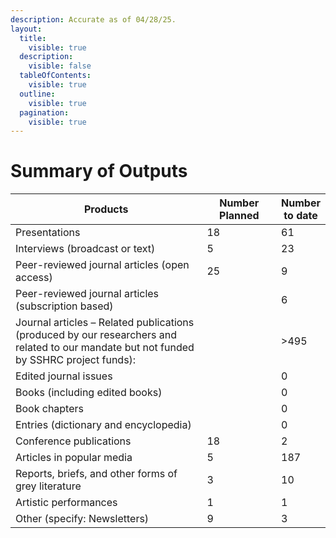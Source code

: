 ```yaml
---
description: Accurate as of 04/28/25.
layout:
  title:
    visible: true
  description:
    visible: false
  tableOfContents:
    visible: true
  outline:
    visible: true
  pagination:
    visible: true
---
```


# Summary of Outputs

<table><thead><tr><th width="470.3333740234375">Products </th><th width="140.9998779296875">Number Planned </th><th>Number to date </th></tr></thead><tbody><tr><td>Presentations </td><td>18 </td><td>61 </td></tr><tr><td>Interviews (broadcast or text) </td><td>5 </td><td>23 </td></tr><tr><td>Peer-reviewed journal articles (open access) </td><td>25 </td><td>9 </td></tr><tr><td>Peer-reviewed journal articles (subscription based) </td><td> </td><td>6 </td></tr><tr><td>Journal articles – Related publications (produced by our researchers and related to our mandate but not funded by SSHRC project funds):   </td><td> </td><td>>495 </td></tr><tr><td>Edited journal issues </td><td> </td><td>0 </td></tr><tr><td>Books (including edited books) </td><td> </td><td>0 </td></tr><tr><td>Book chapters </td><td> </td><td>0 </td></tr><tr><td>Entries (dictionary and encyclopedia) </td><td> </td><td>0 </td></tr><tr><td>Conference publications </td><td>18 </td><td>2 </td></tr><tr><td>Articles in popular media </td><td>5 </td><td>187 </td></tr><tr><td>Reports, briefs, and other forms of grey literature </td><td>3 </td><td>10 </td></tr><tr><td>Artistic performances </td><td>1 </td><td>1 </td></tr><tr><td>Other (specify: Newsletters) </td><td>9 </td><td>3 </td></tr></tbody></table>
